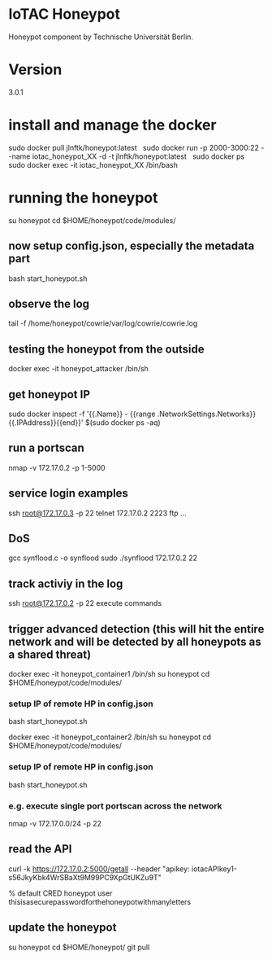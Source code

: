 # IoTAC Honeypot
Honeypot component by Technische Universität Berlin.

# Version
3.0.1

# install and manage the docker
sudo docker pull jlnftk/honeypot:latest &nbsp;
sudo docker run -p 2000-3000:22 --name iotac_honeypot_XX -d -t jlnftk/honeypot:latest &nbsp;
sudo docker ps &nbsp;
sudo docker exec -it iotac_honeypot_XX /bin/bash &nbsp;

# running the honeypot
su honeypot
cd $HOME/honeypot/code/modules/

## now setup config.json, especially the metadata part
bash start_honeypot.sh 

## observe the log
tail -f /home/honeypot/cowrie/var/log/cowrie/cowrie.log


## testing the honeypot from the outside
docker exec -it honeypot_attacker /bin/sh
## get honeypot IP
sudo docker inspect -f '{{.Name}} - {{range .NetworkSettings.Networks}}{{.IPAddress}}{{end}}' $(sudo docker ps -aq)

## run a portscan
nmap -v 172.17.0.2 -p 1-5000

## service login examples
ssh root@172.17.0.3 -p 22 
telnet 172.17.0.2 2223
ftp ...

## DoS
gcc synflood.c -o synflood
sudo ./synflood 172.17.0.2 22

## track activiy in the log
ssh root@172.17.0.2 -p 22 
execute commands

## trigger advanced detection (this will hit the entire network and will be detected by all honeypots as a shared threat)
docker exec -it honeypot_container1 /bin/sh
su honeypot
cd $HOME/honeypot/code/modules/
### setup IP of remote HP in config.json
bash start_honeypot.sh 

docker exec -it honeypot_container2 /bin/sh
su honeypot
cd $HOME/honeypot/code/modules/
### setup IP of remote HP in config.json
bash start_honeypot.sh 

### e.g. execute single port portscan across the network
nmap -v 172.17.0.0/24 -p 22


## read the API
curl -k https://172.17.0.2:5000/getall --header "apikey: iotacAPIkey1-s56JkyKbk4WrSBaXt9M99PC9XpGtUKZu9T"

% default CRED honeypot user
thisisasecurepasswordforthehoneypotwithmanyletters


## update the honeypot
su honeypot
cd $HOME/honeypot/
git pull





